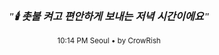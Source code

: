 <div align="center">

<br>

<h3 style="font-family: Georgia, serif; font-style: italic;">"🕯️ 촛불 켜고 편안하게 보내는 저녁 시간이에요"</h3>

<sub>10:14 PM Seoul • by CrowRish</sub>

<br>

</div>
